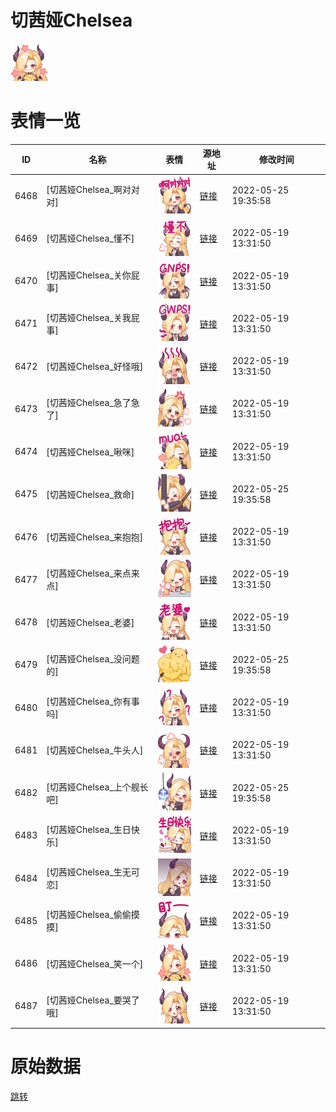 # 切茜娅Chelsea

<img src="./cover.png" height="60" alt="cover" />

# 表情一览

|ID|名称|表情|源地址|修改时间|
|----|----|----|----|----|
|6468|[切茜娅Chelsea_啊对对对]|<img src="./pic/006468_%5B切茜娅Chelsea_啊对对对%5D.png" height="60" alt="啊对对对"/>|[链接](http://i0.hdslb.com/bfs/emote/80b4f2a6588d585e802c2273086e2e78743e90be.png)|2022-05-25 19:35:58|
|6469|[切茜娅Chelsea_懂不]|<img src="./pic/006469_%5B切茜娅Chelsea_懂不%5D.png" height="60" alt="懂不"/>|[链接](http://i0.hdslb.com/bfs/emote/bf8dfd9a9c2c2f79da5233df63915efb6e4b5973.png)|2022-05-19 13:31:50|
|6470|[切茜娅Chelsea_关你屁事]|<img src="./pic/006470_%5B切茜娅Chelsea_关你屁事%5D.png" height="60" alt="关你屁事"/>|[链接](http://i0.hdslb.com/bfs/emote/479f5f2dce2be0ef6e8a879ef11a0f28b461da06.png)|2022-05-19 13:31:50|
|6471|[切茜娅Chelsea_关我屁事]|<img src="./pic/006471_%5B切茜娅Chelsea_关我屁事%5D.png" height="60" alt="关我屁事"/>|[链接](http://i0.hdslb.com/bfs/emote/cb3ecdcc297d88ba154b66ac87ccf8077e954d4a.png)|2022-05-19 13:31:50|
|6472|[切茜娅Chelsea_好怪哦]|<img src="./pic/006472_%5B切茜娅Chelsea_好怪哦%5D.png" height="60" alt="好怪哦"/>|[链接](http://i0.hdslb.com/bfs/emote/6d1bb48122a551501945eb9c089b47ab08bc0a8e.png)|2022-05-19 13:31:50|
|6473|[切茜娅Chelsea_急了急了]|<img src="./pic/006473_%5B切茜娅Chelsea_急了急了%5D.png" height="60" alt="急了急了"/>|[链接](http://i0.hdslb.com/bfs/emote/1e855a7c1afb60978178ff6f2b6d3ab9a7a20a3c.png)|2022-05-19 13:31:50|
|6474|[切茜娅Chelsea_啾咪]|<img src="./pic/006474_%5B切茜娅Chelsea_啾咪%5D.png" height="60" alt="啾咪"/>|[链接](http://i0.hdslb.com/bfs/emote/64f58e2bd80e8106284c408cdf7377c7f8862f49.png)|2022-05-19 13:31:50|
|6475|[切茜娅Chelsea_救命]|<img src="./pic/006475_%5B切茜娅Chelsea_救命%5D.png" height="60" alt="救命"/>|[链接](http://i0.hdslb.com/bfs/emote/5cc06525121f04e6a2ce084b00cefb2e6a5578bc.png)|2022-05-25 19:35:58|
|6476|[切茜娅Chelsea_来抱抱]|<img src="./pic/006476_%5B切茜娅Chelsea_来抱抱%5D.png" height="60" alt="来抱抱"/>|[链接](http://i0.hdslb.com/bfs/emote/4cf3bf0ec784b6d586be1d1a5c1af36a8c203a2c.png)|2022-05-19 13:31:50|
|6477|[切茜娅Chelsea_来点来点]|<img src="./pic/006477_%5B切茜娅Chelsea_来点来点%5D.png" height="60" alt="来点来点"/>|[链接](http://i0.hdslb.com/bfs/emote/85811db81dc6eff340fa3c6dbbeac0987fdfd4ac.png)|2022-05-19 13:31:50|
|6478|[切茜娅Chelsea_老婆]|<img src="./pic/006478_%5B切茜娅Chelsea_老婆%5D.png" height="60" alt="老婆"/>|[链接](http://i0.hdslb.com/bfs/emote/4ee66e965119a5e23b91b44bbbc30817e2404b46.png)|2022-05-19 13:31:50|
|6479|[切茜娅Chelsea_没问题的]|<img src="./pic/006479_%5B切茜娅Chelsea_没问题的%5D.png" height="60" alt="没问题的"/>|[链接](http://i0.hdslb.com/bfs/emote/b671029680506f5a39032c50f9f6ba3b22b27742.png)|2022-05-25 19:35:58|
|6480|[切茜娅Chelsea_你有事吗]|<img src="./pic/006480_%5B切茜娅Chelsea_你有事吗%5D.png" height="60" alt="你有事吗"/>|[链接](http://i0.hdslb.com/bfs/emote/db414a4f9cb4b8b454b373a00a8cf5c7655287a9.png)|2022-05-19 13:31:50|
|6481|[切茜娅Chelsea_牛头人]|<img src="./pic/006481_%5B切茜娅Chelsea_牛头人%5D.png" height="60" alt="牛头人"/>|[链接](http://i0.hdslb.com/bfs/emote/e8aa7b2baba534d8a41f8c18af652573102cb4a0.png)|2022-05-19 13:31:50|
|6482|[切茜娅Chelsea_上个舰长吧]|<img src="./pic/006482_%5B切茜娅Chelsea_上个舰长吧%5D.png" height="60" alt="上个舰长吧"/>|[链接](http://i0.hdslb.com/bfs/emote/b561b2e0f0afcaaa0a11454c0364421bbcc183c8.png)|2022-05-25 19:35:58|
|6483|[切茜娅Chelsea_生日快乐]|<img src="./pic/006483_%5B切茜娅Chelsea_生日快乐%5D.png" height="60" alt="生日快乐"/>|[链接](http://i0.hdslb.com/bfs/emote/f2b00f522a3e6b20bf77fba9210002c38e4124c2.png)|2022-05-19 13:31:50|
|6484|[切茜娅Chelsea_生无可恋]|<img src="./pic/006484_%5B切茜娅Chelsea_生无可恋%5D.png" height="60" alt="生无可恋"/>|[链接](http://i0.hdslb.com/bfs/emote/118e958bd9d1e56bb8702c649aeefd6d84773cd6.png)|2022-05-19 13:31:50|
|6485|[切茜娅Chelsea_偷偷摸摸]|<img src="./pic/006485_%5B切茜娅Chelsea_偷偷摸摸%5D.png" height="60" alt="偷偷摸摸"/>|[链接](http://i0.hdslb.com/bfs/emote/86b38e8b4b5863b2ec98bc0b6ec72cbd749d794b.png)|2022-05-19 13:31:50|
|6486|[切茜娅Chelsea_笑一个]|<img src="./pic/006486_%5B切茜娅Chelsea_笑一个%5D.png" height="60" alt="笑一个"/>|[链接](http://i0.hdslb.com/bfs/emote/db4b3ce6b3b8beb59617b9d8c1456a5c2029d842.png)|2022-05-19 13:31:50|
|6487|[切茜娅Chelsea_要哭了哦]|<img src="./pic/006487_%5B切茜娅Chelsea_要哭了哦%5D.png" height="60" alt="要哭了哦"/>|[链接](http://i0.hdslb.com/bfs/emote/bd23a4d8a5f0b5964d754a0243cd1e8009e438e1.png)|2022-05-19 13:31:50|

# 原始数据

[跳转](./raw.json)

